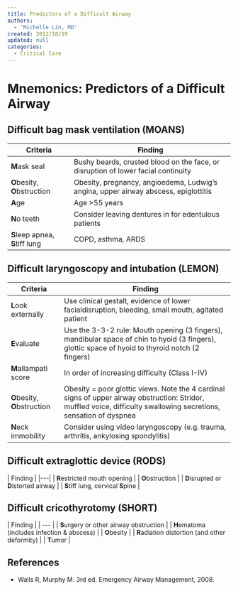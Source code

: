 ```yaml
---
title: Predictors of a Difficult Airway
authors:
  - 'Michelle Lin, MD'
created: 2012/10/19
updated: null
categories:
  - Critical Care
---
```


# Mnemonics: Predictors of a Difficult Airway

## Difficult bag mask ventilation (MOANS)

| Criteria                        | Finding                                                                             |
| ------------------------------- | ----------------------------------------------------------------------------------- |
| **M**ask seal                   | Bushy beards, crusted blood on the face, or disruption of lower facial continuity   |
| **O**besity, **O**bstruction    | Obesity, pregnancy, angioedema, Ludwig’s angina, upper airway abscess, epiglottitis |
| **A**ge                         | Age >55 years                                                                       |
| **N**o teeth                    | Consider leaving dentures in for edentulous patients                                |
| **S**leep apnea, **S**tiff lung | COPD, asthma, ARDS                                                                  |

## Difficult laryngoscopy and intubation (LEMON)

| Criteria                     | Finding                                                                                                                                                             |
| ---------------------------- | ------------------------------------------------------------------------------------------------------------------------------------------------------------------- |
| **L**ook externally          | Use clinical gestalt, evidence of lower facialdisruption, bleeding, small mouth, agitated patient                                                                   |
| **E**valuate                 | Use the 3-3-2 rule: Mouth opening (3 fingers), mandibular space of chin to hyoid (3 fingers), glottic space of hyoid to thyroid notch (2 fingers)                   |
| **M**allampati score         | In order of increasing difficulty (Class I-IV)                                                                                                                      |
| **O**besity, **O**bstruction | Obesity = poor glottic views. Note the 4 cardinal signs of upper airway obstruction: Stridor, muffled voice, difficulty swallowing secretions, sensation of dyspnea |
| **N**eck immobility          | Consider using video laryngoscopy (e.g. trauma, arthritis, ankylosing spondylitis)                                                                                  |

## Difficult extraglottic device (RODS)

| Finding | 
\|---\|
\| **R**estricted mouth opening          |
\| **O**bstruction                       |
\| **D**isrupted or **D**istorted airway |
\| **S**tiff lung, cervical **S**pine    |

## Difficult cricothyrotomy (SHORT)

| Finding |
\| --- \| 
\| **S**urgery or other airway obstruction        |
\| **H**ematoma (includes infection & abscess)    |
\| **O**besity                                    |
\| **R**adiation distortion (and other deformity) |
\| **T**umor                                      |

## References

- Walls R, Murphy M. 3rd ed. Emergency Airway Management, 2008.
